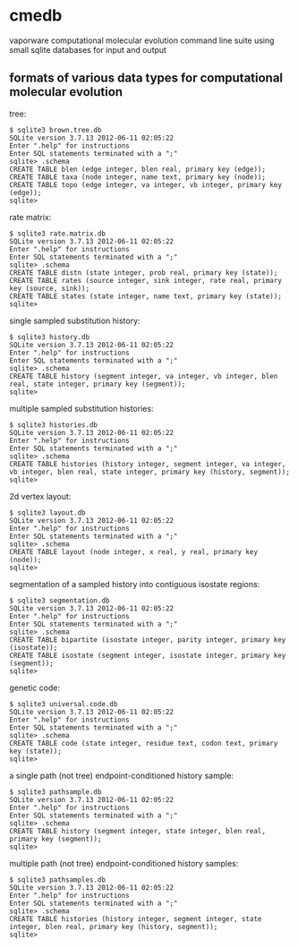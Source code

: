 cmedb
=====

vaporware computational molecular evolution command line suite
using small sqlite databases for input and output


formats of various data types for computational molecular evolution
-------------------------------------------------------------------

tree:

    $ sqlite3 brown.tree.db 
    SQLite version 3.7.13 2012-06-11 02:05:22
    Enter ".help" for instructions
    Enter SQL statements terminated with a ";"
    sqlite> .schema
    CREATE TABLE blen (edge integer, blen real, primary key (edge));
    CREATE TABLE taxa (node integer, name text, primary key (node));
    CREATE TABLE topo (edge integer, va integer, vb integer, primary key (edge));
    sqlite> 

rate matrix:

    $ sqlite3 rate.matrix.db
    SQLite version 3.7.13 2012-06-11 02:05:22
    Enter ".help" for instructions
    Enter SQL statements terminated with a ";"
    sqlite> .schema
    CREATE TABLE distn (state integer, prob real, primary key (state));
    CREATE TABLE rates (source integer, sink integer, rate real, primary key (source, sink));
    CREATE TABLE states (state integer, name text, primary key (state));
    sqlite> 

single sampled substitution history:

    $ sqlite3 history.db
    SQLite version 3.7.13 2012-06-11 02:05:22
    Enter ".help" for instructions
    Enter SQL statements terminated with a ";"
    sqlite> .schema
    CREATE TABLE history (segment integer, va integer, vb integer, blen real, state integer, primary key (segment));
    sqlite> 

multiple sampled substitution histories:

    $ sqlite3 histories.db 
    SQLite version 3.7.13 2012-06-11 02:05:22
    Enter ".help" for instructions
    Enter SQL statements terminated with a ";"
    sqlite> .schema
    CREATE TABLE histories (history integer, segment integer, va integer, vb integer, blen real, state integer, primary key (history, segment));
    sqlite> 

2d vertex layout:

    $ sqlite3 layout.db
    SQLite version 3.7.13 2012-06-11 02:05:22
    Enter ".help" for instructions
    Enter SQL statements terminated with a ";"
    sqlite> .schema
    CREATE TABLE layout (node integer, x real, y real, primary key (node));
    sqlite> 

segmentation of a sampled history into contiguous isostate regions:

    $ sqlite3 segmentation.db 
    SQLite version 3.7.13 2012-06-11 02:05:22
    Enter ".help" for instructions
    Enter SQL statements terminated with a ";"
    sqlite> .schema
    CREATE TABLE bipartite (isostate integer, parity integer, primary key (isostate));
    CREATE TABLE isostate (segment integer, isostate integer, primary key (segment));
    sqlite> 

genetic code:

    $ sqlite3 universal.code.db
    SQLite version 3.7.13 2012-06-11 02:05:22
    Enter ".help" for instructions
    Enter SQL statements terminated with a ";"
    sqlite> .schema
    CREATE TABLE code (state integer, residue text, codon text, primary key (state));
    sqlite> 
    
a single path (not tree) endpoint-conditioned history sample:

    $ sqlite3 pathsample.db
    SQLite version 3.7.13 2012-06-11 02:05:22
    Enter ".help" for instructions
    Enter SQL statements terminated with a ";"
    sqlite> .schema
    CREATE TABLE history (segment integer, state integer, blen real, primary key (segment));
    sqlite> 

multiple path (not tree) endpoint-conditioned history samples:

    $ sqlite3 pathsamples.db 
    SQLite version 3.7.13 2012-06-11 02:05:22
    Enter ".help" for instructions
    Enter SQL statements terminated with a ";"
    sqlite> .schema
    CREATE TABLE histories (history integer, segment integer, state integer, blen real, primary key (history, segment));
    sqlite> 

